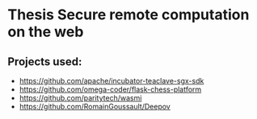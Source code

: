 # Thesis Secure remote computation on the web

## Projects used:
- https://github.com/apache/incubator-teaclave-sgx-sdk
- https://github.com/omega-coder/flask-chess-platform
- https://github.com/paritytech/wasmi
- https://github.com/RomainGoussault/Deepov

